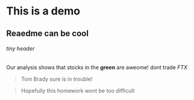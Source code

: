 # This is a demo

## Reaedme can be cool

###### tiny header

Our analysis shows that stocks in the **green** are aweome! dont trade *FTX*  

>Tom Brady sure is in trouble!

> Hopefully this homework wont be too difficult

